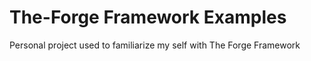 # The-Forge Framework Examples

Personal project used to familiarize my self with The Forge Framework 
